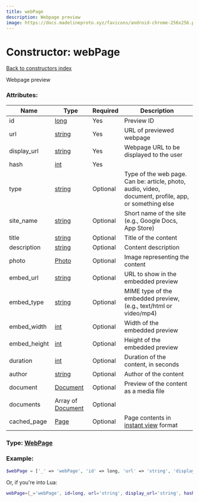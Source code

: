 ```yaml
---
title: webPage
description: Webpage preview
image: https://docs.madelineproto.xyz/favicons/android-chrome-256x256.png
---
```

# Constructor: webPage  
[Back to constructors index](index.md)



Webpage preview

### Attributes:

| Name     |    Type       | Required | Description |
|----------|---------------|----------|-------------|
|id|[long](../types/long.md) | Yes|Preview ID|
|url|[string](../types/string.md) | Yes|URL of previewed webpage|
|display\_url|[string](../types/string.md) | Yes|Webpage URL to be displayed to the user|
|hash|[int](../types/int.md) | Yes|
|type|[string](../types/string.md) | Optional|Type of the web page. Can be: article, photo, audio, video, document, profile, app, or something else|
|site\_name|[string](../types/string.md) | Optional|Short name of the site (e.g., Google Docs, App Store)|
|title|[string](../types/string.md) | Optional|Title of the content|
|description|[string](../types/string.md) | Optional|Content description|
|photo|[Photo](../types/Photo.md) | Optional|Image representing the content|
|embed\_url|[string](../types/string.md) | Optional|URL to show in the embedded preview|
|embed\_type|[string](../types/string.md) | Optional|MIME type of the embedded preview, (e.g., text/html or video/mp4)|
|embed\_width|[int](../types/int.md) | Optional|Width of the embedded preview|
|embed\_height|[int](../types/int.md) | Optional|Height of the embedded preview|
|duration|[int](../types/int.md) | Optional|Duration of the content, in seconds|
|author|[string](../types/string.md) | Optional|Author of the content|
|document|[Document](../types/Document.md) | Optional|Preview of the content as a media file|
|documents|Array of [Document](../types/Document.md) | Optional|
|cached\_page|[Page](../types/Page.md) | Optional|Page contents in [instant view](https://instantview.telegram.org) format|



### Type: [WebPage](../types/WebPage.md)


### Example:

```php
$webPage = ['_' => 'webPage', 'id' => long, 'url' => 'string', 'display_url' => 'string', 'hash' => int, 'type' => 'string', 'site_name' => 'string', 'title' => 'string', 'description' => 'string', 'photo' => Photo, 'embed_url' => 'string', 'embed_type' => 'string', 'embed_width' => int, 'embed_height' => int, 'duration' => int, 'author' => 'string', 'document' => Document, 'documents' => [Document, Document], 'cached_page' => Page];
```  


Or, if you're into Lua:

```lua
webPage={_='webPage', id=long, url='string', display_url='string', hash=int, type='string', site_name='string', title='string', description='string', photo=Photo, embed_url='string', embed_type='string', embed_width=int, embed_height=int, duration=int, author='string', document=Document, documents={Document}, cached_page=Page}

```


